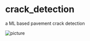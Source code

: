 # crack_detection
a ML based pavement crack detection 

![picture](crack_detection/Results/testimg.ipg) 
